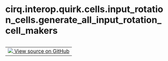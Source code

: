 <div itemscope itemtype="http://developers.google.com/ReferenceObject">
<meta itemprop="name" content="cirq.interop.quirk.cells.input_rotation_cells.generate_all_input_rotation_cell_makers" />
<meta itemprop="path" content="Stable" />
</div>

# cirq.interop.quirk.cells.input_rotation_cells.generate_all_input_rotation_cell_makers

<!-- Insert buttons and diff -->

<table class="tfo-notebook-buttons tfo-api" align="left">

<td>
  <a target="_blank" href="https://github.com/quantumlib/cirq/tree/master/cirq/interop/quirk/cells/input_rotation_cells.py">
    <img src="https://www.tensorflow.org/images/GitHub-Mark-32px.png" />
    View source on GitHub
  </a>
</td>
</table>





<pre class="devsite-click-to-copy prettyprint lang-py tfo-signature-link">
<code>cirq.interop.quirk.cells.input_rotation_cells.generate_all_input_rotation_cell_makers() -> Iterator[<a href="../../../../../cirq/interop/quirk/cells/CellMaker.md"><code>cirq.interop.quirk.cells.CellMaker</code></a>]
</code></pre>



<!-- Placeholder for "Used in" -->
